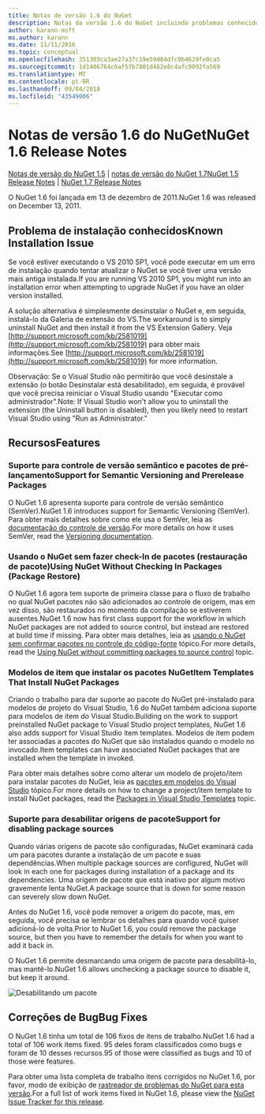 ```yaml
---
title: Notas de versão 1.6 do NuGet
description: Notas da versão 1.6 do NuGet incluindo problemas conhecidos, correções de bugs, recursos adicionados e DCRs.
author: karann-msft
ms.author: karann
ms.date: 11/11/2016
ms.topic: conceptual
ms.openlocfilehash: 351303ca3ae27a37c19e59d84dfc9b4629fe0ca5
ms.sourcegitcommit: 1d1406764c6af5fb7801d462e0c4afc9092fa569
ms.translationtype: MT
ms.contentlocale: pt-BR
ms.lasthandoff: 09/04/2018
ms.locfileid: "43549006"
---
```

 # <a name="nuget-16-release-notes"></a><span data-ttu-id="81ccc-103">Notas de versão 1.6 do NuGet</span><span class="sxs-lookup"><span data-stu-id="81ccc-103">NuGet 1.6 Release Notes</span></span>

<span data-ttu-id="81ccc-104">[Notas de versão do NuGet 1.5](../release-notes/nuget-1.5.md) | [notas de versão do NuGet 1.7](../release-notes/nuget-1.7.md)</span><span class="sxs-lookup"><span data-stu-id="81ccc-104">[NuGet 1.5 Release Notes](../release-notes/nuget-1.5.md) | [NuGet 1.7 Release Notes](../release-notes/nuget-1.7.md)</span></span>

<span data-ttu-id="81ccc-105">O NuGet 1.6 foi lançada em 13 de dezembro de 2011.</span><span class="sxs-lookup"><span data-stu-id="81ccc-105">NuGet 1.6 was released on December 13, 2011.</span></span>

## <a name="known-installation-issue"></a><span data-ttu-id="81ccc-106">Problema de instalação conhecidos</span><span class="sxs-lookup"><span data-stu-id="81ccc-106">Known Installation Issue</span></span>
<span data-ttu-id="81ccc-107">Se você estiver executando o VS 2010 SP1, você pode executar em um erro de instalação quando tentar atualizar o NuGet se você tiver uma versão mais antiga instalada.</span><span class="sxs-lookup"><span data-stu-id="81ccc-107">If you are running VS 2010 SP1, you might run into an installation error when attempting to upgrade NuGet if you have an older version installed.</span></span>

<span data-ttu-id="81ccc-108">A solução alternativa é simplesmente desinstalar o NuGet e, em seguida, instalá-lo da Galeria de extensão do VS.</span><span class="sxs-lookup"><span data-stu-id="81ccc-108">The workaround is to simply uninstall NuGet and then install it from the VS Extension Gallery.</span></span>  <span data-ttu-id="81ccc-109">Veja [http://support.microsoft.com/kb/2581019](http://support.microsoft.com/kb/2581019) para obter mais informações.</span><span class="sxs-lookup"><span data-stu-id="81ccc-109">See [http://support.microsoft.com/kb/2581019](http://support.microsoft.com/kb/2581019) for more information.</span></span>

<span data-ttu-id="81ccc-110">Observação: Se o Visual Studio não permitirão que você desinstale a extensão (o botão Desinstalar está desabilitado), em seguida, é provável que você precisa reiniciar o Visual Studio usando "Executar como administrador".</span><span class="sxs-lookup"><span data-stu-id="81ccc-110">Note: If Visual Studio won't allow you to uninstall the extension (the Uninstall button is disabled), then you likely need to restart Visual Studio using "Run as Administrator."</span></span>

## <a name="features"></a><span data-ttu-id="81ccc-111">Recursos</span><span class="sxs-lookup"><span data-stu-id="81ccc-111">Features</span></span>

### <a name="support-for-semantic-versioning-and-prerelease-packages"></a><span data-ttu-id="81ccc-112">Suporte para controle de versão semântico e pacotes de pré-lançamento</span><span class="sxs-lookup"><span data-stu-id="81ccc-112">Support for Semantic Versioning and Prerelease Packages</span></span>
<span data-ttu-id="81ccc-113">O NuGet 1.6 apresenta suporte para controle de versão semântico (SemVer).</span><span class="sxs-lookup"><span data-stu-id="81ccc-113">NuGet 1.6 introduces support for Semantic Versioning (SemVer).</span></span> <span data-ttu-id="81ccc-114">Para obter mais detalhes sobre como ele usa o SemVer, leia as [documentação do controle de versão](../create-packages/prerelease-packages.md).</span><span class="sxs-lookup"><span data-stu-id="81ccc-114">For more details on how it uses SemVer, read the [Versioning documentation](../create-packages/prerelease-packages.md).</span></span>

### <a name="using-nuget-without-checking-in-packages-package-restore"></a><span data-ttu-id="81ccc-115">Usando o NuGet sem fazer check-In de pacotes (restauração de pacote)</span><span class="sxs-lookup"><span data-stu-id="81ccc-115">Using NuGet Without Checking In Packages (Package Restore)</span></span>
<span data-ttu-id="81ccc-116">O NuGet 1.6 agora tem suporte de primeira classe para o fluxo de trabalho no qual NuGet pacotes não são adicionados ao controle de origem, mas em vez disso, são restaurados no momento da compilação se estiverem ausentes.</span><span class="sxs-lookup"><span data-stu-id="81ccc-116">NuGet 1.6 now has first class support for the workflow in which NuGet packages are not added to source control, but instead are restored at build time if missing.</span></span> <span data-ttu-id="81ccc-117">Para obter mais detalhes, leia as [usando o NuGet sem confirmar pacotes no controle do código-fonte](../consume-packages/packages-and-source-control.md) tópico.</span><span class="sxs-lookup"><span data-stu-id="81ccc-117">For more details, read the [Using NuGet without committing packages to source control](../consume-packages/packages-and-source-control.md) topic.</span></span>

### <a name="item-templates-that-install-nuget-packages"></a><span data-ttu-id="81ccc-118">Modelos de item que instalar os pacotes NuGet</span><span class="sxs-lookup"><span data-stu-id="81ccc-118">Item Templates That Install NuGet Packages</span></span>
<span data-ttu-id="81ccc-119">Criando o trabalho para dar suporte ao pacote do NuGet pré-instalado para modelos de projeto do Visual Studio, 1.6 do NuGet também adiciona suporte para modelos de item do Visual Studio.</span><span class="sxs-lookup"><span data-stu-id="81ccc-119">Building on the work to support preinstalled NuGet package to Visual Studio project templates, NuGet 1.6 also adds support for Visual Studio item templates.</span></span> <span data-ttu-id="81ccc-120">Modelos de item podem ter associadas a pacotes do NuGet que são instalados quando o modelo no invocado.</span><span class="sxs-lookup"><span data-stu-id="81ccc-120">Item templates can have associated NuGet packages that are installed when the template in invoked.</span></span>

<span data-ttu-id="81ccc-121">Para obter mais detalhes sobre como alterar um modelo de projeto/item para instalar pacotes do NuGet, leia as [pacotes em modelos do Visual Studio](../visual-studio-extensibility/visual-studio-templates.md) tópico.</span><span class="sxs-lookup"><span data-stu-id="81ccc-121">For more details on how to change a project/item template to install NuGet packages, read the [Packages in Visual Studio Templates](../visual-studio-extensibility/visual-studio-templates.md) topic.</span></span>

### <a name="support-for-disabling-package-sources"></a><span data-ttu-id="81ccc-122">Suporte para desabilitar origens de pacote</span><span class="sxs-lookup"><span data-stu-id="81ccc-122">Support for disabling package sources</span></span>
<span data-ttu-id="81ccc-123">Quando várias origens de pacote são configuradas, NuGet examinará cada um para pacotes durante a instalação de um pacote e suas dependências.</span><span class="sxs-lookup"><span data-stu-id="81ccc-123">When multiple package sources are configured, NuGet will look in each one for packages during installation of a package and its dependencies.</span></span> <span data-ttu-id="81ccc-124">Uma origem de pacote que está inativo por algum motivo gravemente lenta NuGet.</span><span class="sxs-lookup"><span data-stu-id="81ccc-124">A package source that is down for some reason can severely slow down NuGet.</span></span>

<span data-ttu-id="81ccc-125">Antes do NuGet 1.6, você pode remover a origem do pacote, mas, em seguida, você precisa se lembrar os detalhes para quando você quiser adicioná-lo de volta.</span><span class="sxs-lookup"><span data-stu-id="81ccc-125">Prior to NuGet 1.6, you could remove the package source, but then you have to remember the details for when you want to add it back in.</span></span>

<span data-ttu-id="81ccc-126">O NuGet 1.6 permite desmarcando uma origem de pacote para desabilitá-lo, mas mantê-lo.</span><span class="sxs-lookup"><span data-stu-id="81ccc-126">NuGet 1.6 allows unchecking a package source to disable it, but keep it around.</span></span>

![Desabilitando um pacote](./media/package-source-with-disabled-source.png)

## <a name="bug-fixes"></a><span data-ttu-id="81ccc-128">Correções de Bug</span><span class="sxs-lookup"><span data-stu-id="81ccc-128">Bug Fixes</span></span>
<span data-ttu-id="81ccc-129">O NuGet 1.6 tinha um total de 106 fixos de itens de trabalho.</span><span class="sxs-lookup"><span data-stu-id="81ccc-129">NuGet 1.6 had a total of 106 work items fixed.</span></span> <span data-ttu-id="81ccc-130">95 deles foram classificados como bugs e foram de 10 desses recursos.</span><span class="sxs-lookup"><span data-stu-id="81ccc-130">95 of those were classified as bugs and 10 of those were features.</span></span>

<span data-ttu-id="81ccc-131">Para obter uma lista completa de trabalho itens corrigidos no NuGet 1.6, por favor, modo de exibição de [rastreador de problemas do NuGet para esta versão](http://nuget.codeplex.com/workitem/list/advanced?keyword=&status=Closed&type=All&priority=All&release=NuGet%201.6&assignedTo=All&component=All&sortField=Votes&sortDirection=Descending&page=0).</span><span class="sxs-lookup"><span data-stu-id="81ccc-131">For a full list of work items fixed in NuGet 1.6, please view the [NuGet Issue Tracker for this release](http://nuget.codeplex.com/workitem/list/advanced?keyword=&status=Closed&type=All&priority=All&release=NuGet%201.6&assignedTo=All&component=All&sortField=Votes&sortDirection=Descending&page=0).</span></span>
